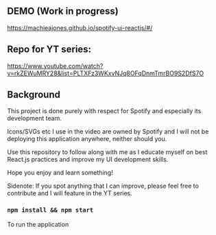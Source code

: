 ## DEMO (Work in progress)

https://machieajones.github.io/spotify-ui-reactjs/#/

## Repo for YT series:

https://www.youtube.com/watch?v=rkZEWuMRY28&list=PLTXFz3WKxvNJq8OFqDnmTmrBO9S2DfS7O

## Background

This project is done purely with respect for Spotify and especially its development team.

Icons/SVGs etc I use in the video are owned by Spotify and I will not be deploying this application anywhere, neither should you.

Use this repository to follow along with me as I educate myself on best React.js practices and improve my UI development skills.

Hope you enjoy and learn something!

Sidenote: If you spot anything that I can improve, please feel free to contribute and I will feature in the YT series.

### `npm install && npm start`

To run the application
